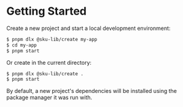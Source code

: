# Getting Started

Create a new project and start a local development environment:

```bash
$ pnpm dlx @sku-lib/create my-app
$ cd my-app
$ pnpm start
```

Or create in the current directory:

```bash
$ pnpm dlx @sku-lib/create .
$ pnpm start
```

By default, a new project's dependencies will be installed using the package manager it was run with.

